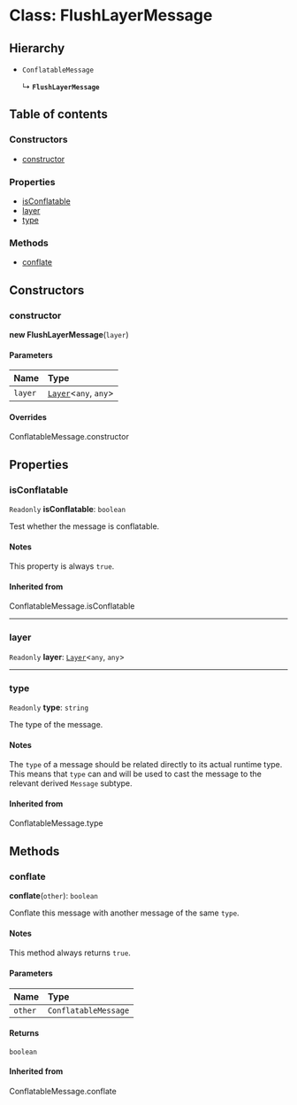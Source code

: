 # Class: FlushLayerMessage

## Hierarchy

* `ConflatableMessage`

  ↳ **`FlushLayerMessage`**

## Table of contents

### Constructors

* [constructor](/en/auto-docs/playground-react/classes/FlushLayerMessage.md#constructor)

### Properties

* [isConflatable](/en/auto-docs/playground-react/classes/FlushLayerMessage.md#isconflatable)
* [layer](/en/auto-docs/playground-react/classes/FlushLayerMessage.md#layer)
* [type](/en/auto-docs/playground-react/classes/FlushLayerMessage.md#type)

### Methods

* [conflate](/en/auto-docs/playground-react/classes/FlushLayerMessage.md#conflate)

## Constructors

### constructor

**new FlushLayerMessage**(`layer`)

#### Parameters

| Name | Type |
| :------ | :------ |
| `layer` | [`Layer`](/en/auto-docs/playground-react/classes/Layer.md)<`any`, `any`> |

#### Overrides

ConflatableMessage.constructor

## Properties

### isConflatable

`Readonly` **isConflatable**: `boolean`

Test whether the message is conflatable.

#### Notes

This property is always `true`.

#### Inherited from

ConflatableMessage.isConflatable

***

### layer

`Readonly` **layer**: [`Layer`](/en/auto-docs/playground-react/classes/Layer.md)<`any`, `any`>

***

### type

`Readonly` **type**: `string`

The type of the message.

#### Notes

The `type` of a message should be related directly to its actual
runtime type. This means that `type` can and will be used to cast
the message to the relevant derived `Message` subtype.

#### Inherited from

ConflatableMessage.type

## Methods

### conflate

**conflate**(`other`): `boolean`

Conflate this message with another message of the same `type`.

#### Notes

This method always returns `true`.

#### Parameters

| Name | Type |
| :------ | :------ |
| `other` | `ConflatableMessage` |

#### Returns

`boolean`

#### Inherited from

ConflatableMessage.conflate
